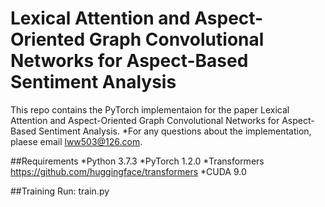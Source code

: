 # Lexical Attention and Aspect-Oriented Graph Convolutional Networks for Aspect-Based Sentiment Analysis
This repo contains the PyTorch implementaion for the paper Lexical Attention and Aspect-Oriented Graph Convolutional Networks for Aspect-Based Sentiment Analysis.
*For any questions about the implementation, plaese email lww503@126.com.

##Requirements
*Python 3.7.3
*PyTorch 1.2.0
*Transformers https://github.com/huggingface/transformers
*CUDA 9.0

##Training
Run: train.py
